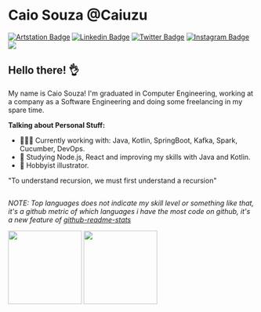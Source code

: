 # Caio Souza @Caiuzu

[![Artstation Badge](https://img.shields.io/badge/-Artstation-black?style=flat&logo=Artstation&logoColor=blue)](https://www.artstation.com/caiuzu)
[![Linkedin Badge](https://img.shields.io/badge/-LinkedIn-blue?style=flat&logo=LinkedIn&logoColor=white)](https://www.linkedin.com/)
[![Twitter Badge](https://img.shields.io/badge/-Twitter-1ca0f1?style=flat&logo=Twitter&logoColor=white)](https://twitter.com/)
[![Instagram Badge](https://img.shields.io/badge/-Instagram-C13584?style=flat&logo=Instagram&logoColor=white)](https://www.instagram.com/)
![](https://komarev.com/ghpvc/?username=caiuzu&label=Profile+Views&style=flat&color=gray)


## Hello there! 👌

My name is Caio Souza! I'm graduated in Computer Engineering, working at a company as a Software Engineering and doing some freelancing in my spare time.

**Talking about Personal Stuff:**
- 👨🏻‍💻 Currently working with: Java, Kotlin, SpringBoot, Kafka, Spark, Cucumber, DevOps.
- 📖 Studying Node.js, React and improving my skills with Java and Kotlin. 
- 🎨 Hobbyist illustrator.

"To understand recursion, we must first understand a recursion" 

##
*NOTE: Top languages does not indicate my skill level or something like that, it's a github metric of which languages i have the most code on github, it's a new feature of [github-readme-stats](https://github.com/anuraghazra/github-readme-stats)*

<div align="">

<img height="150em" src="https://github-readme-stats.vercel.app/api/top-langs/?username=caiuzu&layout=compact&langs_count=7&theme=dracula"/>
<img height="150em" src="https://github-readme-stats.vercel.app/api?username=caiuzu&show_icons=true&theme=dracula"/>

</div>
